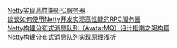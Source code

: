 [Netty实现高性能RPC服务器](http://www.cnblogs.com/softidea/p/5981216.html)   
[谈谈如何使用Netty开发实现高性能的RPC服务器](http://www.cnblogs.com/jietang/p/5615681.html)   
[Netty构建分布式消息队列（AvatarMQ）设计指南之架构篇](http://www.cnblogs.com/jietang/p/5808735.html)   
[Netty构建分布式消息队列实现原理浅析](http://www.cnblogs.com/jietang/p/5847458.html)
